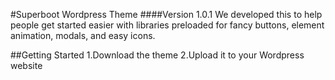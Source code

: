 #Superboot Wordpress Theme
####Version 1.0.1
We developed this to help people get started easier with libraries preloaded for fancy buttons, element animation, modals, and easy icons.

##Getting Started
1.Download the theme
2.Upload it to your Wordpress website
